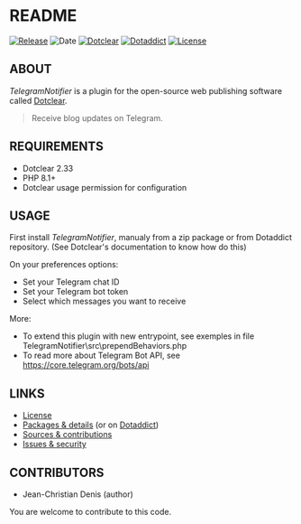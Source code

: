 # README

[![Release](https://img.shields.io/github/v/release/jcdenis/TelegramNotifier?color=lightblue)](https://github.com/JcDenis/TelegramNotifier/releases)
![Date](https://img.shields.io/github/release-date/jcdenis/TelegramNotifier?color=red)
[![Dotclear](https://img.shields.io/badge/dotclear-v2.33-137bbb.svg)](https://fr.dotclear.org/download)
[![Dotaddict](https://img.shields.io/badge/dotaddict-official-9ac123.svg)](https://plugins.dotaddict.org/dc2/details/TelegramNotifier)
[![License](https://img.shields.io/github/license/jcdenis/TelegramNotifier?color=white)](https://github.com/JcDenis/TelegramNotifier/blob/master/LICENSE)

## ABOUT

_TelegramNotifier_ is a plugin for the open-source web publishing software called [Dotclear](https://www.dotclear.org).

> Receive blog updates on Telegram.

## REQUIREMENTS

* Dotclear 2.33
* PHP 8.1+
* Dotclear usage permission for configuration

## USAGE

First install _TelegramNotifier_, manualy from a zip package or from 
Dotaddict repository. (See Dotclear's documentation to know how do this)

On your preferences options:
* Set your Telegram chat ID
* Set your Telegram bot token
* Select which messages you want to receive

More:
* To extend this plugin with new entrypoint, see exemples in file TelegramNotifier\src\prependBehaviors.php
* To read more about Telegram Bot API, see https://core.telegram.org/bots/api

## LINKS

* [License](https://github.com/JcDenis/TelegramNotifier/blob/master/LICENSE)
* [Packages & details](https://github.com/JcDenis/TelegramNotifier/releases) (or on [Dotaddict](https://plugins.dotaddict.org/dc2/details/TelegramNotifier))
* [Sources & contributions](https://github.com/JcDenis/TelegramNotifier)
* [Issues & security](https://github.com/JcDenis/TelegramNotifier/issues)

## CONTRIBUTORS

* Jean-Christian Denis (author)

You are welcome to contribute to this code.
